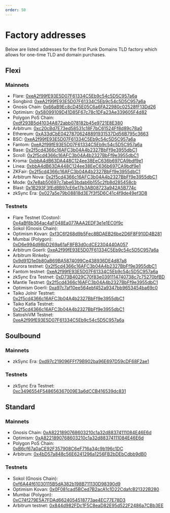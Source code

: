 ```yaml
---
order: 50
---
```


# Factory addresses

Below are listed addresses for the first Punk Domains TLD factory which allows for one-time TLD and domain purchases.

## Flexi

### Mainnets

- Flare: [0xeA2f99fE93E5D07F61334C5Eb9c54c5D5C957a6a](https://flare-explorer.flare.network/address/0xeA2f99fE93E5D07F61334C5Eb9c54c5D5C957a6a)
- Songbird: [0xeA2f99fE93E5D07F61334C5Eb9c54c5D5C957a6a](https://songbird-explorer.flare.network/address/0xeA2f99fE93E5D07F61334C5Eb9c54c5D5C957a6a)
- Gnosis Chain: [0x66aB9Ec8cD45E05C6a6FA22980c02528fF13Dd26](https://blockscout.com/xdai/mainnet/address/0x66aB9Ec8cD45E05C6a6FA22980c02528fF13Dd26)
- Optimism: [0x58099109D41D85F67c78c1DFa23Ae339605F4d82](https://optimistic.etherscan.io/address/0x58099109D41D85F67c78c1DFa23Ae339605F4d82)
- Polygon PoS Chain: [0xdf293B5d41034A872abb078182b45e9721E8E380](https://polygonscan.com/address/0xdf293B5d41034A872abb078182b45e9721E8E380)
- Arbitrum: [0xc20cBd7E73ed58531c18F7bC61524Ff8d89c78a0](https://arbiscan.io/address/0xc20cBd7E73ed58531c18F7bC61524Ff8d89c78a0)
- Ethereum: [0xA33dCbE04278706248891931537Dd56B795c3663](https://etherscan.io/address/0xA33dCbE04278706248891931537Dd56B795c3663)
- BSC: [0xeA2f99fE93E5D07F61334C5Eb9c54c5D5C957a6a](https://bscscan.com/address/0xeA2f99fE93E5D07F61334C5Eb9c54c5D5C957a6a)
- Fantom: [0xeA2f99fE93E5D07F61334C5Eb9c54c5D5C957a6a](https://ftmscan.com/address/0xeA2f99fE93E5D07F61334C5Eb9c54c5D5C957a6a)
- Base: [0x2f5cd4366c16AFC3b04A4b2327BbFf9e3955dbC1](https://base.blockscout.com/address/0x2f5cd4366c16AFC3b04A4b2327BbFf9e3955dbC1)
- Scroll: [0x2f5cd4366c16AFC3b04A4b2327BbFf9e3955dbC1](https://scrollscan.com/address/0x2f5cd4366c16AFC3b04A4b2327BbFf9e3955dbC1)
- Kroma: [0xbbA4dB63DA448C124ee38EeC636b697CA9bdf9e1](https://blockscout.kroma.network/address/0xbbA4dB63DA448C124ee38EeC636b697CA9bdf9e1)
- Linea: [0xbbA4dB63DA448C124ee38EeC636b697CA9bdf9e1](https://lineascan.build/address/0xbbA4dB63DA448C124ee38EeC636b697CA9bdf9e1)
- ZKFair: [0x2f5cd4366c16AFC3b04A4b2327BbFf9e3955dbC1](https://scan.zkfair.io/address/0x2f5cd4366c16AFC3b04A4b2327BbFf9e3955dbC1)
- Arbitrum Nova: [0x2f5cd4366c16AFC3b04A4b2327BbFf9e3955dbC1](https://nova.arbiscan.io/address/0x2f5cd4366c16AFC3b04A4b2327BbFf9e3955dbC1)
- Mode: [0x7e8ab50697c7abe63bdab6b155c2fb8d285458cb](https://explorer.mode.network/address/0x7e8ab50697c7abe63bdab6b155c2fb8d285458cb)
- Blast: [0x1B293F3fEdBB97cE6e17b3AB08723a942A5B774c](https://blastscan.io/address/0x1B293F3fEdBB97cE6e17b3AB08723a942A5B774c)
- zkSync Era: [0x027a5e79b08818d3E7f3f5D6C41c4f9de49ef3D8](https://era.zksync.network/address/0x027a5e79b08818d3E7f3f5D6C41c4f9de49ef3D8)

### Testnets

- Flare Testnet (Coston): [0x4aBf8b364ac4aF048Ea077AAA2EDF3e1e1EC0f9c](https://coston-explorer.flare.network/address/0x4aBf8b364ac4aF048Ea077AAA2EDF3e1e1EC0f9c)
- Sokol (Gnosis Chain): 
- Optimism Kovan: [0xf3C6f268d9b5Fec8BDAEB26be2D6F8F910D4B281](https://kovan-optimistic.etherscan.io/address/0xf3C6f268d9b5Fec8BDAEB26be2D6F8F910D4B281)
- Mumbai (Polygon): [0xD6e994d98bD269a61aF8FB3d0cdCE2304440A057](https://mumbai.polygonscan.com/address/0xD6e994d98bD269a61aF8FB3d0cdCE2304440A057)
- Arbitrum Goerli: [0xeA2f99fE93E5D07F61334C5Eb9c54c5D5C957a6a](https://goerli.arbiscan.io/address/0xeA2f99fE93E5D07F61334C5Eb9c54c5D5C957a6a)
- Arbitrum Rinkeby: [0x9d91D1e0b80aB69BA5874099Ce438936DE4d87a8](https://testnet.arbiscan.io/address/0x9d91D1e0b80aB69BA5874099Ce438936DE4d87a8)
- Aurora testnet: [0x2f5cd4366c16AFC3b04A4b2327BbFf9e3955dbC1](https://testnet.aurorascan.dev/address/0x2f5cd4366c16AFC3b04A4b2327BbFf9e3955dbC1)
- Fantom testnet: [0xeA2f99fE93E5D07F61334C5Eb9c54c5D5C957a6a](https://testnet.ftmscan.com/address/0xeA2f99fE93E5D07F61334C5Eb9c54c5D5C957a6a)
- zkSync Era Testnet: [0xD73B4029C70f83e0391114740738c7c75270bfBD](https://goerli.explorer.zksync.io/address/0xD73B4029C70f83e0391114740738c7c75270bfBD)
- Mantle Testnet: [0x2f5cd4366c16AFC3b04A4b2327BbFf9e3955dbC1](https://explorer.testnet.mantle.xyz/address/0x2f5cd4366c16AFC3b04A4b2327BbFf9e3955dbC1)
- Optimism Goerli: [0xa97c7af10ee564ebf452a9347bb9653454ba69c0](https://goerli-optimism.etherscan.io/address/0xa97c7af10ee564ebf452a9347bb9653454ba69c0)
- Taiko Jolnir Testnet: [0x2f5cd4366c16AFC3b04A4b2327BbFf9e3955dbC1](https://explorer.jolnir.taiko.xyz/address/0x2f5cd4366c16AFC3b04A4b2327BbFf9e3955dbC1)
- Taiko Katla Testnet: [0x2f5cd4366c16AFC3b04A4b2327BbFf9e3955dbC1](https://explorer.katla.taiko.xyz/address/0x2f5cd4366c16AFC3b04A4b2327BbFf9e3955dbC1)
- SatoshiVM Testnet: [0xeA2f99fE93E5D07F61334C5Eb9c54c5D5C957a6a](https://testnet.svmscan.io/address/0xeA2f99fE93E5D07F61334C5Eb9c54c5D5C957a6a)

## Soulbound

### Mainnets

- zkSync Era: [0xd97c219096FFf79B902ba96E697D59cDF68F2ae1](https://era.zksync.network/address/0xd97c219096FFf79B902ba96E697D59cDF68F2ae1)

### Testnets

- zkSync Era Testnet: [0xc3496554F548656367009E3a6dCCB416539dc831](https://goerli.explorer.zksync.io/address/0xc3496554F548656367009E3a6dCCB416539dc831)

## Standard

### Mainnets

- Gnosis Chain: [0xA8221890768603210c1a32d88374111084E46E6d](https://blockscout.com/xdai/mainnet/address/0xA8221890768603210c1a32d88374111084E46E6d)
- Optimism: [0xA8221890768603210c1a32d88374111084E46E6d](https://optimistic.etherscan.io/address/0xA8221890768603210c1a32d88374111084E46E6d)
- Polygon PoS Chain: [0xB6cf67a0aCE92F357908C6eF716a34c9b196c1DC](https://polygonscan.com/address/0xB6cf67a0aCE92F357908C6eF716a34c9b196c1DC)
- Arbitrum: [0x4bD57a848c56E6241296a1256FB2bDEbCdbb9dB0](https://arbiscan.io/address/0x4bD57a848c56E6241296a1256FB2bDEbCdbb9dB0)

### Testnets

- Sokol (Gnosis Chain): [0xf6A44f61030115B5dA382b198B711130D98390d9](https://blockscout.com/poa/sokol/address/0xf6A44f61030115B5dA382b198B711130D98390d9)
- Optimism Kovan: [0x0F081cad5BCed7B2acA1c1D22CdafcB21322B280](https://kovan-optimistic.etherscan.io/address/0x0F081cad5BCed7B2acA1c1D22CdafcB21322B280)
- Mumbai (Polygon): [0xC74f279E5A7FDAd6624054518773ae4EC77E78D3](https://mumbai.polygonscan.com/address/0xC74f279E5A7FDAd6624054518773ae4EC77E78D3)
- Arbitrum testnet: [0x844d982FDc1F5C8eaD82E95d522F2486a7CBb3EE](https://testnet.arbiscan.io/address/0x844d982FDc1F5C8eaD82E95d522F2486a7CBb3EE)